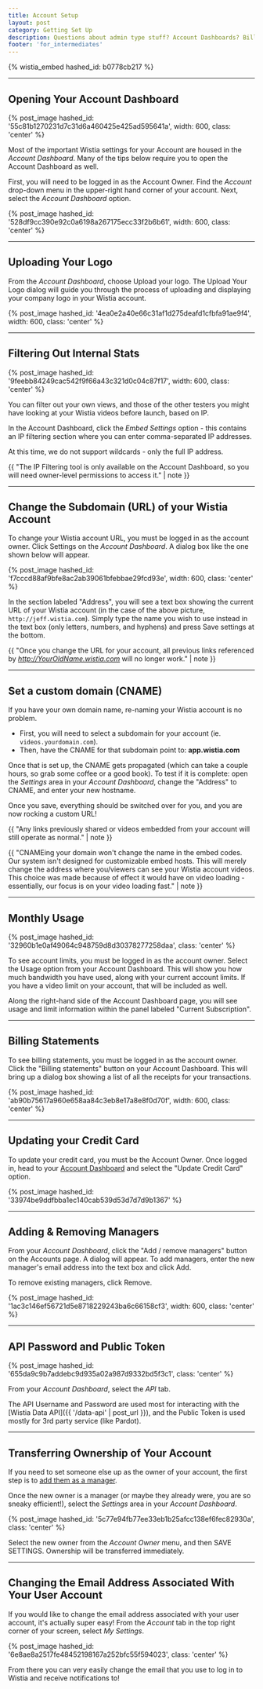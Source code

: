 ```yaml
---
title: Account Setup
layout: post
category: Getting Set Up
description: Questions about admin type stuff? Account Dashboards? Billing statements? Don't worry, we've got it all covered right here.
footer: 'for_intermediates'
---
```


{% wistia_embed hashed_id: b0778cb217 %}

---

## Opening Your Account Dashboard

{% post_image hashed_id: '55c81b1270231d7c31d6a460425e425ad595641a', width: 600, class: 'center' %}

Most of the important Wistia settings for your Account are housed in the
*Account Dashboard*. Many of the tips below require you to open the Account
Dashboard as well.

First, you will need to be logged in as the Account Owner. Find the *Account*
drop-down menu in the upper-right hand corner of your account. Next, select the
*Account Dashboard* option.

{% post_image hashed_id: '528df9cc390e92c0a6198a267175ecc33f2b6b61', width: 600, class: 'center' %}

---

## Uploading Your Logo
From the *Account Dashboard*, choose
<span class="faux_button">Upload your logo</span>.  The Upload Your Logo dialog
will guide you through the process of uploading and displaying your company
logo in your Wistia account.

{% post_image hashed_id: '4ea0e2a40e66c31af1d275deafd1cfbfa91ae9f4', width: 600, class: 'center' %}

---

## Filtering Out Internal Stats

{% post_image hashed_id: '9feebb84249cac542f9f66a43c321d0c04c87f17', width: 600, class: 'center' %}

You can filter out your own views, and those of the other testers you might
have looking at your Wistia videos before launch, based on IP.

In the Account Dashboard, click the *Embed Settings* option - this contains an
IP filtering section where you can enter comma-separated IP addresses.

At this time, we do not support wildcards - only the full IP address.


{{ "The IP Filtering tool is only available on the Account Dashboard, so you will need owner-level permissions to access it." | note }}

<div class="clear"></div>


---

## Change the Subdomain (URL) of your Wistia Account
To change your Wistia account URL, you must be logged in as the account owner.
Click <span class="faux_button">Settings</span> on the *Account Dashboard*.
A dialog box like the one shown below will appear.

{% post_image hashed_id: 'f7cccd88af9bfe8ac2ab39061bfebbae29fcd93e', width: 600, class: 'center' %}

In the section labeled "Address", you will see a text box showing the current
URL of your Wistia account (in the case of the above picture,
`http://jeff.wistia.com`).  Simply type the name you wish to use instead in the
text box (only letters, numbers, and hyphens) and press
<span class="faux_button">Save settings</span> at the bottom.

{{ "Once you change the URL for your account, all previous links referenced by <em>http://YourOldName.wistia.com</em> will no longer work." | note }}

---

## Set a custom domain (CNAME)
If you have your own domain name, re-naming your Wistia account is no problem.

* First, you will need to select a subdomain for your account
  (ie. `videos.yourdomain.com`).
* Then, have the CNAME for that subdomain point to: **app.wistia.com**

Once that is set up, the CNAME gets propagated (which can take a couple hours,
so grab some coffee or a good book). To test if it is complete: open the
*Settings* area in your *Account Dashboard*, change the "Address" to CNAME,
and enter your new hostname.

Once you save, everything should be switched over for you, and you are now
rocking a custom URL!

{{ "Any links previously shared or videos embedded from your account will still operate as normal." | note }}

{{ "CNAMEing your domain won't change the name in the embed codes. Our system isn't designed for customizable embed hosts.  This will merely change the address where you/viewers can see your Wistia account videos.  This choice was made because of effect it would have on video loading - essentially, our focus is on your video loading fast." | note }}

---

## Monthly Usage

{% post_image hashed_id: '32960b1e0af49064c948759d8d30378277258daa', class: 'center' %}

To see account limits, you must be logged in as the account owner. Select
the <span class="faux_button">Usage</span> option from your Account Dashboard.
This will show you how much bandwidth you have used, along with
your current account limits. If you have a video limit on your account, that will be
included as well.

Along the right-hand side of the Account Dashboard page, you will see usage and
limit information within the panel labeled "Current Subscription".

---

## Billing Statements

To see billing statements, you must be logged in as the account owner.
Click the  "Billing statements" button on your Account Dashboard.  This will
bring up a dialog box showing a list of all the receipts for your transactions.

{% post_image hashed_id: 'ab90b75617a960e658aa84c3eb8e17a8e8f0d70f', width: 600, class: 'center' %}


---

## Updating your Credit Card

To update your credit card, you must be the Account Owner. Once logged in, head
to your [Account Dashboard](#opening_your_account_dashboard) and select the
"Update Credit Card" option.

{% post_image hashed_id: '33974be9ddfbba1ec140cab539d53d7d7d9b1367' %}

---

## Adding & Removing Managers

From your *Account Dashboard*, click the "Add / remove managers" button on the
Accounts page. A dialog will appear.  To add managers, enter the new manager's
email address into the text box and click <span class="faux_button">Add</span>.

To remove existing managers, click <span class="faux_button">Remove</span>.

{% post_image hashed_id: '1ac3c146ef56721d5e8718229243ba6c66158cf3', width: 600, class: 'center' %}

---

## API Password and Public Token

{% post_image hashed_id: '655da9c9b7addebc9d935a02a987d9332bd5f3c1', class: 'center' %}

From your *Account Dashboard*, select the *API* tab.

The API Username and Password are used most for interacting with the [Wistia
Data API]({{ '/data-api' | post_url }}), and the Public Token is used mostly
for 3rd party service (like Pardot).

---

## Transferring Ownership of Your Account

If you need to set someone else up as the owner of your account, the first step
is to [add them as a manager](#adding__removing_managers).

Once the new owner is a manager (or maybe they already were, you are so sneaky
efficient!), select the *Settings* area in your *Account Dashboard*.

{% post_image hashed_id: '5c77e94fb77ee33eb1b25afcc138ef6fec82930a', class: 'center' %}

Select the new owner from the *Account Owner* menu, and then <span
class='faux_button'>SAVE SETTINGS</span>. Ownership will be transferred
immediately.

---

## Changing the Email Address Associated With Your User Account

If you would like to change the email address associated with your user account, it's actually super easy! From the *Account* tab in the top right corner of your screen, select *My Settings*.

{% post_image hashed_id: '6e8ae8a2517fe48452198167a252bfc55f594023', class: 'center' %}

From there you can very easily change the email that you use to log in to Wistia and receive notifications to!

